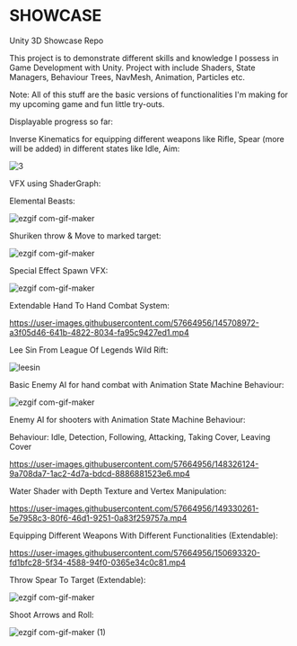 # SHOWCASE
Unity 3D Showcase Repo


This project is to demonstrate different skills and knowledge I possess in Game Development with Unity. Project with include Shaders, State Managers, Behaviour Trees, NavMesh, Animation, Particles etc.

Note: All of this stuff are the basic versions of functionalities I'm making for my upcoming game and fun little try-outs. 

Displayable progress so far:

Inverse Kinematics for equipping different weapons like Rifle, Spear (more will be added) in different states like Idle, Aim:


 ![3](https://user-images.githubusercontent.com/57664956/138722338-5a5b5dde-ba20-48e1-a692-0ea5ea214879.gif)



VFX using ShaderGraph:

Elemental Beasts:

![ezgif com-gif-maker](https://user-images.githubusercontent.com/57664956/138723044-615e9a26-c3a8-4add-9eb8-743fd9c0158c.gif)



Shuriken throw & Move to marked target:


![ezgif com-gif-maker](https://user-images.githubusercontent.com/57664956/139351245-9cb9f381-c1f1-400d-86f0-9e272e10abd7.gif)




Special Effect Spawn VFX:

![ezgif com-gif-maker](https://user-images.githubusercontent.com/57664956/142420278-1343b3a6-e5d0-4aab-ae26-369e55b6fad9.gif)



Extendable Hand To Hand Combat System:



https://user-images.githubusercontent.com/57664956/145708972-a3f05d46-641b-4822-8034-fa95c9427ed1.mp4


 Lee Sin From League Of Legends Wild Rift:
 
 ![leesin](https://user-images.githubusercontent.com/57664956/145817039-944652cb-79a1-4bc4-b4fb-9506e58b9894.gif)

 
 
Basic Enemy AI for hand combat with Animation State Machine Behaviour:



![ezgif com-gif-maker](https://user-images.githubusercontent.com/57664956/147996250-7e3d4824-44ec-4538-b231-05a01f3db75c.gif)


Enemy AI for shooters with  Animation State Machine Behaviour:

Behaviour:
Idle, Detection, Following, Attacking, Taking Cover, Leaving Cover

https://user-images.githubusercontent.com/57664956/148326124-9a708da7-1ac2-4d7a-bdcd-8886881523e6.mp4


Water Shader with Depth Texture and Vertex Manipulation:



https://user-images.githubusercontent.com/57664956/149330261-5e7958c3-80f6-46d1-9251-0a83f259757a.mp4






Equipping Different Weapons With Different Functionalities  (Extendable):



https://user-images.githubusercontent.com/57664956/150693320-fd1bfc28-5f34-4588-94f0-0365e34c0c81.mp4




Throw Spear To Target (Extendable):



![ezgif com-gif-maker](https://user-images.githubusercontent.com/57664956/151942461-b2ec78b9-475b-438d-87f5-2fa56fdd972b.gif)



Shoot Arrows and Roll:


![ezgif com-gif-maker (1)](https://user-images.githubusercontent.com/57664956/152293242-058cd232-4b35-490b-9199-8c81f7192eb6.gif)








